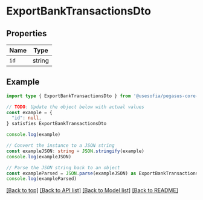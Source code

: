 
# ExportBankTransactionsDto


## Properties

Name | Type
------------ | -------------
`id` | string

## Example

```typescript
import type { ExportBankTransactionsDto } from '@usesofia/pegasus-core-api-sdk'

// TODO: Update the object below with actual values
const example = {
  "id": null,
} satisfies ExportBankTransactionsDto

console.log(example)

// Convert the instance to a JSON string
const exampleJSON: string = JSON.stringify(example)
console.log(exampleJSON)

// Parse the JSON string back to an object
const exampleParsed = JSON.parse(exampleJSON) as ExportBankTransactionsDto
console.log(exampleParsed)
```

[[Back to top]](#) [[Back to API list]](../README.md#api-endpoints) [[Back to Model list]](../README.md#models) [[Back to README]](../README.md)


